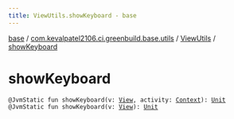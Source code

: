 ```yaml
---
title: ViewUtils.showKeyboard - base
---
```


[base](../../index.html) / [com.kevalpatel2106.ci.greenbuild.base.utils](../index.html) / [ViewUtils](index.html) / [showKeyboard](./show-keyboard.html)

# showKeyboard

`@JvmStatic fun showKeyboard(v: `[`View`](https://developer.android.com/reference/android/view/View.html)`, activity: `[`Context`](https://developer.android.com/reference/android/content/Context.html)`): `[`Unit`](https://kotlinlang.org/api/latest/jvm/stdlib/kotlin/-unit/index.html)
`@JvmStatic fun showKeyboard(v: `[`View`](https://developer.android.com/reference/android/view/View.html)`): `[`Unit`](https://kotlinlang.org/api/latest/jvm/stdlib/kotlin/-unit/index.html)